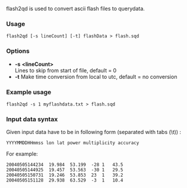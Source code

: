 flash2qd is used to convert ascii flash files to querydata.

### Usage

    flash2qd [-s lineCount] [-t] flashData > flash.sqd

### Options

* **-s** **<****lineCount****>**  
    Lines to skip from start of file, default = 0
* **-t**
    Make time conversion from local to utc, default = no conversion

### Example usage

    flash2qd -s 1 myflashdata.txt > flash.sqd

### Input data syntax

Given input data have to be in following form (separated with tabs (\t)) :

    YYYYMMDDHHmmss lon lat power multiplicity accuracy

For example:

    20040505144234  19.984  53.199  -28 1   43.5
    20040505144925  19.457  53.563  -30 1   29.5
    20040505150731  19.246  53.853  23  1   39.2
    20040505151128  29.938  63.529  -3  1   10.4

